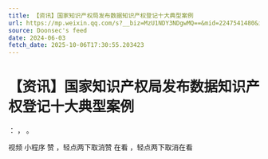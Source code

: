 ```yaml
---
title: 【资讯】国家知识产权局发布数据知识产权登记十大典型案例
url: https://mp.weixin.qq.com/s?__biz=MzU1NDY3NDgwMQ==&mid=2247541480&idx=1&sn=60cc181d78222c4334b0db553d9f8aa2
source: Doonsec's feed
date: 2024-06-03
fetch_date: 2025-10-06T17:30:55.203423
---
```


# 【资讯】国家知识产权局发布数据知识产权登记十大典型案例

：
，
。

视频
小程序
赞
，轻点两下取消赞
在看
，轻点两下取消在看